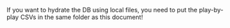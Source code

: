 If you want to hydrate the DB using local files, you need to put the play-by-play CSVs in the same folder as this document!